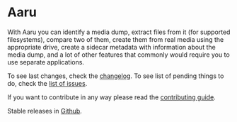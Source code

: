 # Aaru

With Aaru you can identify a media dump, extract files from it (for supported filesystems), compare two of them, create them from real media using the appropriate drive, create a sidecar metadata with information about the media dump, and a lot of other features that commonly would require you to use separate applications.

To see last changes, check the [changelog](https://aaru.app/Changelog). To see list of pending things to do, check the [list of issues](https://github.com/aaru-dps/Aaru/issues).

If you want to contribute in any way please read the [contributing guide](https://aaru.app/CONTRIBUTING).

Stable releases in [Github](https://github.com/aaru-dps/Aaru/releases).
